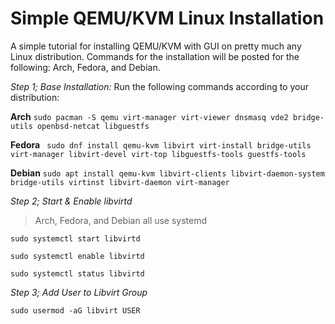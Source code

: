 # Simple QEMU/KVM Linux Installation
A simple tutorial for installing QEMU/KVM with GUI on pretty much any Linux distribution. Commands for the installation will be posted for the following: Arch, Fedora, and Debian.

*Step 1; Base Installation:*
Run the following commands according to your distribution:

**Arch**
```sudo pacman -S qemu virt-manager virt-viewer dnsmasq vde2 bridge-utils openbsd-netcat libguestfs```

**Fedora** 
``` sudo dnf install qemu-kvm libvirt virt-install bridge-utils virt-manager libvirt-devel virt-top libguestfs-tools guestfs-tools```

**Debian**
```sudo apt install qemu-kvm libvirt-clients libvirt-daemon-system bridge-utils virtinst libvirt-daemon virt-manager```


*Step 2; Start & Enable libvirtd*

>Arch, Fedora, and Debian all use systemd

```sudo systemctl start libvirtd```

```sudo systemctl enable libvirtd```

```sudo systemctl status libvirtd```


*Step 3; Add User to Libvirt Group*

```sudo usermod -aG libvirt USER```
